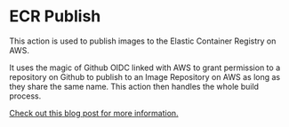 # ECR Publish

This action is used to publish images to the Elastic Container Registry on AWS.

It uses the magic of Github OIDC linked with AWS to grant permission to a repository on Github to publish to an Image Repository on AWS as long as they share the same name. This action then handles the whole build process.

[Check out this blog post for more information.](https://blog.tedivm.com/guides/2021/10/github-actions-push-to-aws-ecr-without-credentials-oidc/)
